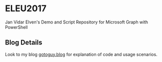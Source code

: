# ELEU2017
Jan Vidar Elven's Demo and Script Repository for Microsoft Graph with PowerShell

## Blog Details
Look to my blog [gotoguy.blog](http://gotoguy.blog) for explanation of code and usage scenarios.


